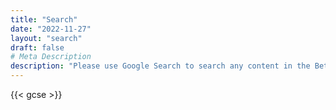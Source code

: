 ```yaml
---
title: "Search"
date: "2022-11-27"
layout: "search"
draft: false
# Meta Description
description: "Please use Google Search to search any content in the Betterify Website. Google Search is a search engine provided by Google."
---
```


{{< gcse >}}
